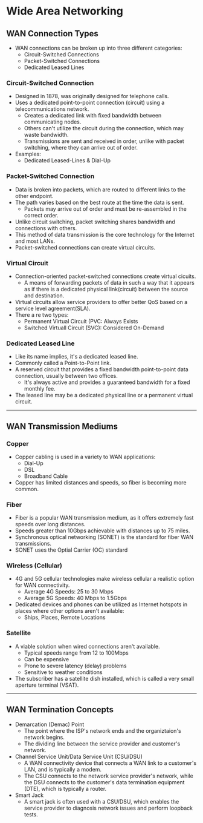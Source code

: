 # Wide Area Networking

## WAN Connection Types

- WAN connections can be broken up into three different categories:
  - Circuit-Switched Connections
  - Packet-Switched Connections
  - Dedicated Leased Lines

### Circuit-Switched Connection

- Designed in 1878, was originally designed for telephone calls.
- Uses a dedicated point-to-point connection (circuit) using a telecommunications network.
  - Creates a dedicated link with fixed bandwidth between communicating nodes.
  - Others can't utilize the circuit during the connection, which may waste bandwidth.
  - Transmissions are sent and received in order, unlike with packet switching, where they can arrive out of order.
- Examples:
  - Dedicated Leased-Lines & Dial-Up

### Packet-Switched Connection

- Data is broken into packets, which are routed to different links to the other endpoint.
- The path varies based on the best route at the time the data is sent.
  - Packets may arrive out of order and must be re-assembled in the correct order.
- Unlike circuit switching, packet switching shares bandwidth and connections with others.
- This method of data transmission is the core technology for the Internet and most LANs.
- Packet-switched connections can create virtual circuits.

### Virtual Circuit

- Connection-oriented packet-switched connections create virtual cicuits.
  - A means of forwarding packets of data in such a way that it appears as if there is a dedicated physical link(circuit) between the source and destination.
- Virtual circuits allow service providers to offer better QoS based on a service level agreement(SLA).
- There a re two types:
  - Permanent Virtual Circuit (PVC: Always Exists
  - Switched Virtuall Circuit (SVC): Considered On-Demand

### Dedicated Leased Line

- Like its name implies, it's a dedicated leased line.
- Commonly called a Point-to-Point link.
- A reserved circuit that provides a fixed bandwidth point-to-point data connection, usually between two offices.
  - It's always active and provides a guaranteed bandwidth for a fixed monthly fee.
- The leased line may be a dedicated physical line or a permanent virtual circuit.

---

## WAN Transmission Mediums

### Copper

- Copper cabling is used in a variety to WAN applications:
  - Dial-Up
  - DSL
  - Broadband Cable
- Copper has limited distances and speeds, so fiber is becoming more common.

### Fiber

- Fiber is a popular WAN transmission medium, as it offers extremely fast speeds over long distances.
- Speeds greater than 10Gbps achievable with distances up to 75 miles.
- Synchronous optical networking (SONET) is the standard for fiber WAN transmissions.
- SONET uses the Optial Carrier (OC) standard

### Wireless (Cellular)

- 4G and 5G cellular technologies make wireless cellular a realistic option for WAN connectivity.
  - Average 4G Speeds: 25 to 30 Mbps
  - Average 5G Speeds: 40 Mbps to 1.5Gbps
- Dedicated devices and phones can be utilized as Internet hotspots in places where other options aren't available:
  - Ships, Places, Remote Locations

### Satellite

- A viable solution when wired connections aren't available.
  - Typical speeds range from 12 to 100Mbps
  - Can be expensive
  - Prone to severe latency (delay) problems
  - Sensitive to weather conditions
- The subscriber has a satellite dish installed, which is called a very small aperture terminal (VSAT).

---

## WAN Termination Concepts

- Demarcation (Demac) Point
  - The point where the ISP's network ends and the organiztaion's network begins.
  - The dividing line between the service provider and customer's network.
- Channel Service Unit/Data Service Unit (CSU/DSU)
  - A WAN connectivity device that connects a WAN link to a customer's LAN, and is typically a modem.
  - The CSU connects to the network service provider's network, while the DSU connects to the customer's data termination equipment (DTE), which is typically a router.
- Smart Jack
  - A smart jack is often used with a CSU/DSU, which enables the service provider to diagnosis network issues and perform loopback tests.
